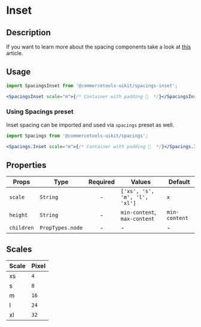 # Inset

## Description

If you want to learn more about the spacing components take a look at
[this](https://medium.com/eightshapes-llc/space-in-design-systems-188bcbae0d62)
article.

## Usage

```jsx
import SpacingsInset from '@commercetools-uikit/spacings-inset';

<SpacingsInset scale="m">{/* Container with padding 🎉  */}</SpacingsInset>;
```

### Using Spacings preset

Inset spacing can be imported and used via `spacings` preset as well.

```jsx
import Spacings from '@commercetools-uikit/spacings';

<Spacings.Inset scale="m">{/* Container with padding 🎉  */}</Spacings.Inset>;
```

## Properties

| Props      | Type             | Required | Values                        | Default       |
| ---------- | ---------------- | :------: | ----------------------------- | ------------- |
| `scale`    | `String`         |    -     | `['xs', 's', 'm', 'l', 'xl']` | `x`           |
| `height`   | `String`         |    -     | `min-content`, `max-content`  | `min-content` |
| `children` | `PropTypes.node` |    -     | -                             | -             |

## Scales

| Scale | Pixel |
| :---- | :---- |
| xs    | `4`   |
| s     | `8`   |
| m     | `16`  |
| l     | `24`  |
| xl    | `32`  |

